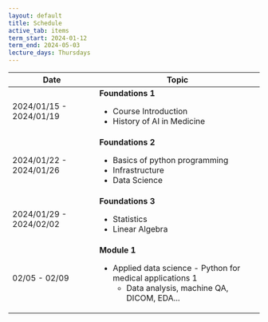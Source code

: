 ```yaml
---
layout: default
title: Schedule
active_tab: items
term_start: 2024-01-12
term_end: 2024-05-03
lecture_days: Thursdays
---
```

<!--
<div class="alert alert-info">
You can <a href="https://upenn.hosted.panopto.com/Panopto/Pages/Sessions/List.aspx?folderID=82b51ccf-a22c-44fb-9582-ad99000835ae">watch recordings of the live lectures</a>, or you can watch <a href="modules.html">pre-recorded lectures for each module</a>.
</div>


<div class="alert alert-warning" markdown="1">
The schedule below shows the schedule section 401, which meets on Tuesday/Thursday.  [Click here for the 402 Monday/Wednesday section.](schedule2.html)
</div>
-->

<table class="table table-striped" >
  <thead>
    <tr>
      <th>Date</th> 
      <th>Topic</th>
    </tr>
  </thead>
  <tbody>
    <tr>
    <td>2024/01/15 - 2024/01/19</td>
    <td>
        <strong>Foundations 1</strong>
        <ul>
          <li>Course Introduction</li>
          <li>History of AI in Medicine</li>
        </ul>
      </td>
    </tr>    
    <tr>
    <td>2024/01/22 - 2024/01/26</td>
    <td>
         <strong>Foundations 2</strong>
        <ul>
          <li>Basics of python programming</li>
          <li>Infrastructure</li>
          <li>Data Science</li>
        </ul>
      </td>
    </tr>
    <tr>
    <td>2024/01/29 - 2024/02/02</td>
    <td>
         <strong>Foundations 3</strong>
        <ul>
          <li>Statistics</li>
          <li>Linear Algebra</li>
        </ul>
      </td>
    </tr>
  <tr>
    <td>02/05 - 02/09</td>
    <td>
      <strong>Module 1</strong>
      <ul>
        <li>Applied data science - Python for medical applications 1
          <ul>
            <li>Data analysis, machine QA, DICOM, EDA...</li>
          </ul>
        </li>
      </ul>
    </td>
</tr> 
  <!-- More rows can be added here -->
</tbody>
</table>


